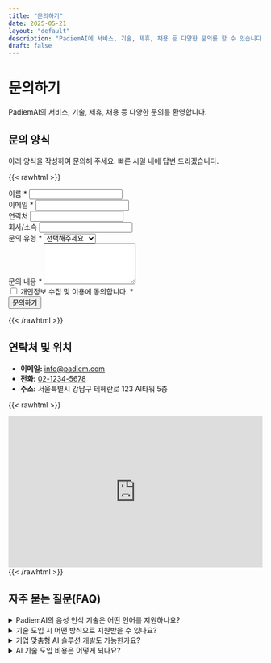 ```yaml
---
title: "문의하기"
date: 2025-05-21
layout: "default"
description: "PadiemAI에 서비스, 기술, 제휴, 채용 등 다양한 문의를 할 수 있습니다."
draft: false
---
```


# 문의하기

PadiemAI의 서비스, 기술, 제휴, 채용 등 다양한 문의를 환영합니다.

## 문의 양식
아래 양식을 작성하여 문의해 주세요. 빠른 시일 내에 답변 드리겠습니다.

{{< rawhtml >}}
<form id="contact-form" class="contact-form">
  <div class="form-group">
    <label for="name">이름 <span class="required">*</span></label>
    <input type="text" id="name" name="name" required>
  </div>
  <div class="form-group">
    <label for="email">이메일 <span class="required">*</span></label>
    <input type="email" id="email" name="email" required>
  </div>
  <div class="form-group">
    <label for="phone">연락처</label>
    <input type="tel" id="phone" name="phone">
  </div>
  <div class="form-group">
    <label for="company">회사/소속</label>
    <input type="text" id="company" name="company">
  </div>
  <div class="form-group">
    <label for="inquiry-type">문의 유형 <span class="required">*</span></label>
    <select id="inquiry-type" name="inquiry-type" required>
      <option value="">선택해주세요</option>
      <option value="service">서비스 문의</option>
      <option value="tech">기술 문의</option>
      <option value="partnership">제휴/협업 제안</option>
      <option value="career">채용 문의</option>
      <option value="other">기타</option>
    </select>
  </div>
  <div class="form-group">
    <label for="message">문의 내용 <span class="required">*</span></label>
    <textarea id="message" name="message" rows="5" required></textarea>
  </div>
  <div class="form-group checkbox">
    <input type="checkbox" id="privacy-agreement" name="privacy-agreement" required>
    <label for="privacy-agreement">개인정보 수집 및 이용에 동의합니다. <span class="required">*</span></label>
  </div>
  <div class="form-submit">
    <button type="submit" class="btn">문의하기</button>
  </div>
</form>
{{< /rawhtml >}}

## 연락처 및 위치

- **이메일:** [info@padiem.com](mailto:info@padiem.com)
- **전화:** [02-1234-5678](tel:02-1234-5678)
- **주소:** 서울특별시 강남구 테헤란로 123 AI타워 5층

{{< rawhtml >}}
<iframe src="https://www.google.com/maps/embed?pb=!1m18!1m12!1m3!1d3165.346948984069!2d127.0279285!3d37.4969958!2m3!1f0!2f0!3f0!3m2!1i1024!2i768!4f13.1!3m3!1m2!1s0x357ca15a2f9719ab%3A0x20210a76b2b256f7!2z7ISc7Jq47Yq567OE7IucIOqwleuCqOq1rCDthYztl6TrnoDroZwgMTIz!5e0!3m2!1sko!2skr!4v1620000000000!5m2!1sko!2skr" width="100%" height="300" style="border:0;" allowfullscreen="" loading="lazy"></iframe>
{{< /rawhtml >}}

## 자주 묻는 질문(FAQ)

<details>
<summary>PadiemAI의 음성 인식 기술은 어떤 언어를 지원하나요?</summary>
현재 한국어, 영어, 일본어, 중국어, 스페인어 등 20개 이상의 언어를 지원하고 있으며, 지속적으로 지원 언어를 확대하고 있습니다. 특정 언어 지원 여부는 문의해 주시기 바랍니다.
</details>

<details>
<summary>기술 도입 시 어떤 방식으로 지원받을 수 있나요?</summary>
PadiemAI는 API 형태의 서비스부터 온프레미스 솔루션, 맞춤형 개발까지 다양한 방식으로 기술을 제공합니다. 또한 기술 컨설팅, 통합 지원, 교육 등 고객의 성공적인 도입을 위한 전 과정을 지원합니다.
</details>

<details>
<summary>기업 맞춤형 AI 솔루션 개발도 가능한가요?</summary>
네, 가능합니다. PadiemAI는 고객의 비즈니스 환경과 요구사항에 맞는 맞춤형 AI 솔루션을 개발해 드립니다. 초기 컨설팅부터 개발, 구현, 유지보수까지 전체 과정을 지원합니다.
</details>

<details>
<summary>AI 기술 도입 비용은 어떻게 되나요?</summary>
도입하고자 하는 기술의 종류, 규모, 맞춤형 개발 여부 등에 따라 비용이 달라집니다. 정확한 견적은 문의 양식을 통해 요청해 주시면 상세히 안내해 드리겠습니다.
</details> 